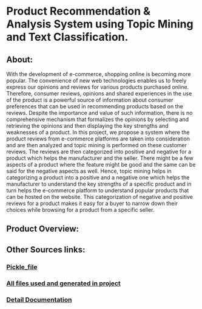 # Product Recommendation & Analysis System using Topic Mining and Text Classification.

## About:

With the development of e-commerce, shopping online is becoming more popular. The convenience of new web technologies enables us to freely express our opinions and reviews for various products purchased online. Therefore, consumer reviews, opinions and shared experiences in the use of the product is a powerful source of information about consumer preferences that can be used in recommending products based on the reviews. Despite the importance and value of such information, there is no comprehensive mechanism that formalizes the opinions by selecting and retrieving the opinions and then displaying the key strengths and weaknesses of a product. In this project, we propose a system where the product reviews from e-commerce platforms are taken into consideration and are then analyzed and topic mining is performed on these customer reviews. The reviews are then categorized into positive and negative for a product which helps the manufacturer and the seller. There might be a few aspects of a product where the feature might be good and the same can be said for the negative aspects as well. Hence, topic mining helps in categorizing a product into a positive and a negative one which helps the manufacturer to understand the key strengths of a specific product and in turn helps the e-commerce platform to understand popular products that can be hosted on the website. This categorization of negative and positive reviews for a product makes it easy for a buyer to narrow down their choices while browsing for a product from a specific seller.

## Product Overview:






## Other Sources links:


### [Pickle_file](https://drive.google.com/file/d/1Q4TuSOtj3CslCYaI27Ya-Dcumf2nn7sF/view?usp=sharing)

### [All files used and generated in project](https://drive.google.com/drive/folders/1lBCCDqxTdBHekgnBlVaIOhMU6CvPBkoG?usp=sharing)

### [Detail Documentation](https://github.com/kvmuralikrishna1993/Product-Reccomdation-and-Analysis/blob/master/Project_Documentation/Product_Analysis%20Final%20Report.pdf)